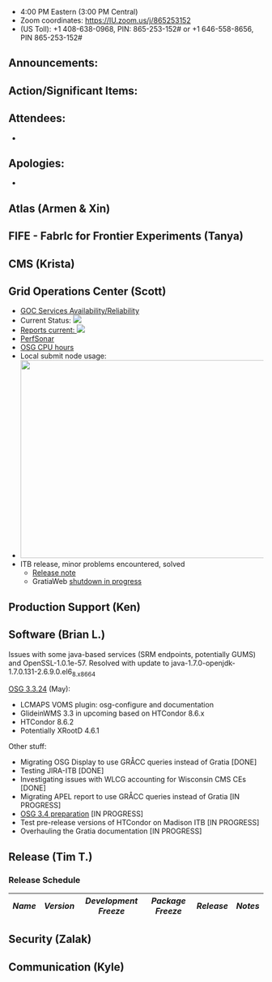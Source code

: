    * 4:00 PM Eastern (3:00 PM Central)
   * Zoom coordinates: https://IU.zoom.us/j/865253152
   * (US Toll): +1 408-638-0968, PIN: 865-253-152# or +1 646-558-8656, PIN 865-253-152#

## Announcements: 





## Action/Significant Items:  




## Attendees: 
   *



## Apologies: 
   *



## Atlas (Armen & Xin)  




## FIFE - FabrIc for Frontier Experiments (Tanya)




## CMS (Krista)



      
## Grid Operations Center (Scott)
   * [GOC Services Availability/Reliability](http://tinyurl.com/pre26vw)
   * Current Status: [<img src="http://monitor.grid.iu.edu/availability/production_status.png">](http://monitor.grid.iu.edu/availability/production.html)
   * <a href="http://reports.grid.iu.edu/reports/">Reports current: <img src="http://steige.grid.iu.edu/steige/status_reports.png"></a>
   * [PerfSonar](http://maddash.aglt2.org/maddash-webui/index.cgi?dashboard=OSG\%20Grid\%20Operations\%20Center\%20Test\%20Mesh\%20Config)
   * [OSG CPU hours](http://tinyurl.com/mf96b88)
   * Local submit node usage:
   * <img src="http://steige.grid.iu.edu/steige/18Apr2017.osg-flock.png" width='630' height='390'  /><br>
   * ITB release, minor problems encountered, solved
      * [Release note](http://osggoc.blogspot.com/2017/04/goc-service-update-tuesday-april-25th.html)
      * GratiaWeb [shutdown in progress](http://osggoc.blogspot.com/2017/04/gratiaweb-to-gracc-transition.html)
      
## Production Support (Ken)
   
   
## Software (Brian L.)


Issues with some java-based services (SRM endpoints, potentially GUMS) and OpenSSL-1.0.1e-57. Resolved with update to java-1.7.0-openjdk-1.7.0.131-2.6.9.0.el6<sub>8.x86</sub><sub>64</sub>  

[OSG 3.3.24](https://jira.opensciencegrid.org/issues/?filter=16358) (May):  

-   LCMAPS VOMS plugin: osg-configure and documentation
-   GlideinWMS 3.3 in upcoming based on HTCondor 8.6.x
-   HTCondor 8.6.2
-   Potentially XRootD 4.6.1

Other stuff:  

-   Migrating OSG Display to use GR&Aring;CC queries instead of Gratia [DONE]
-   Testing JIRA-ITB [DONE]
-   Investigating issues with WLCG accounting for Wisconsin CMS CEs [DONE]
-   Migrating APEL report to use GR&Aring;CC queries instead of Gratia [IN PROGRESS]
-   [OSG 3.4 preparation](https://jira.opensciencegrid.org/browse/SOFTWARE-2329) [IN PROGRESS]
-   Test pre-release versions of HTCondor on Madison ITB [IN PROGRESS]
-   Overhauling the Gratia documentation [IN PROGRESS]


## Release (Tim T.)
### Release Schedule
| *Name* | *Version* | *Development Freeze* | *Package Freeze* | *Release* | *Notes* |
| ------ | --------- | -------------------- | ---------------- | --------- | ------- |





## Security (Zalak)





## Communication (Kyle)


